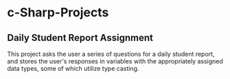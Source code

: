 # c-Sharp-Projects

## Daily Student Report Assignment
This project asks the user a series of questions for a daily student report, and stores the user's responses in variables with the appropriately assigned data types, some of which utilize type casting.